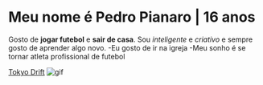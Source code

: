 # Meu nome é **Pedro Pianaro** | 16 anos
Gosto de **jogar futebol** e **sair de casa**. Sou _inteligente_ e _criativo_ e sempre gosto de aprender algo novo.
-Eu gosto de ir na igreja
-Meu sonho é se tornar atleta profissional de futebol

[Tokyo Drift](https://youtu.be/iuJDhFRDx9M?si=pE8L49DK3jA9tWBk)
![gif](https://media.tenor.com/kkkBm71bkRcAAAAi/trollface-troll-face-terror-png.gif)

